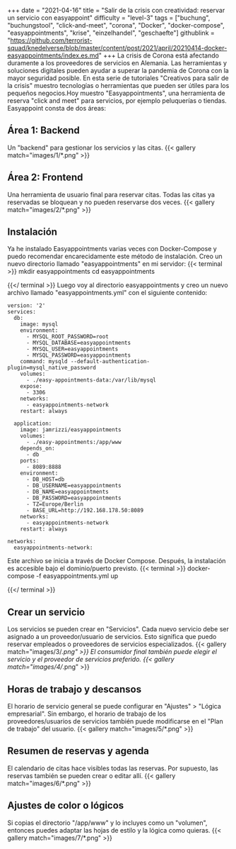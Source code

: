 +++
date = "2021-04-16"
title = "Salir de la crisis con creatividad: reservar un servicio con easyappoint"
difficulty = "level-3"
tags = ["buchung", "buchungstool", "click-and-meet", "corona", "Docker", "docker-compose", "easyappointments", "krise", "einzelhandel", "geschaefte"]
githublink = "https://github.com/terrorist-squad/knedelverse/blob/master/content/post/2021/april/20210414-docker-easyappointments/index.es.md"
+++
La crisis de Corona está afectando duramente a los proveedores de servicios en Alemania. Las herramientas y soluciones digitales pueden ayudar a superar la pandemia de Corona con la mayor seguridad posible. En esta serie de tutoriales "Creativos para salir de la crisis" muestro tecnologías o herramientas que pueden ser útiles para los pequeños negocios.Hoy muestro "Easyappointments", una herramienta de reserva "click and meet" para servicios, por ejemplo peluquerías o tiendas. Easyappoint consta de dos áreas:
## Área 1: Backend
Un "backend" para gestionar los servicios y las citas.
{{< gallery match="images/1/*.png" >}}

## Área 2: Frontend
Una herramienta de usuario final para reservar citas. Todas las citas ya reservadas se bloquean y no pueden reservarse dos veces.
{{< gallery match="images/2/*.png" >}}

## Instalación
Ya he instalado Easyappointments varias veces con Docker-Compose y puedo recomendar encarecidamente este método de instalación. Creo un nuevo directorio llamado "easyappointments" en mi servidor:
{{< terminal >}}
mkdir easyappointments
cd easyappointments

{{</ terminal >}}
Luego voy al directorio easyappointments y creo un nuevo archivo llamado "easyappointments.yml" con el siguiente contenido:
```
version: '2'
services:
  db:
    image: mysql
    environment:
      - MYSQL_ROOT_PASSWORD=root
      - MYSQL_DATABASE=easyappointments
      - MYSQL_USER=easyappointments
      - MYSQL_PASSWORD=easyappointments
    command: mysqld --default-authentication-plugin=mysql_native_password
    volumes:
      - ./easy-appointments-data:/var/lib/mysql
    expose:
      - 3306
    networks:
      - easyappointments-network
    restart: always

  application:
    image: jamrizzi/easyappointments
    volumes:
      - ./easy-appointments:/app/www
    depends_on:
      - db
    ports:
      - 8089:8888
    environment:
      - DB_HOST=db
      - DB_USERNAME=easyappointments
      - DB_NAME=easyappointments
      - DB_PASSWORD=easyappointments
      - TZ=Europe/Berlin
      - BASE_URL=http://192.168.178.50:8089 
    networks:
      - easyappointments-network
    restart: always

networks:
  easyappointments-network:

```
Este archivo se inicia a través de Docker Compose. Después, la instalación es accesible bajo el dominio/puerto previsto.
{{< terminal >}}
docker-compose -f easyappointments.yml up

{{</ terminal >}}

## Crear un servicio
Los servicios se pueden crear en "Servicios". Cada nuevo servicio debe ser asignado a un proveedor/usuario de servicios. Esto significa que puedo reservar empleados o proveedores de servicios especializados.
{{< gallery match="images/3/*.png" >}}
El consumidor final también puede elegir el servicio y el proveedor de servicios preferido.
{{< gallery match="images/4/*.png" >}}

## Horas de trabajo y descansos
El horario de servicio general se puede configurar en "Ajustes" > "Lógica empresarial". Sin embargo, el horario de trabajo de los proveedores/usuarios de servicios también puede modificarse en el "Plan de trabajo" del usuario.
{{< gallery match="images/5/*.png" >}}

## Resumen de reservas y agenda
El calendario de citas hace visibles todas las reservas. Por supuesto, las reservas también se pueden crear o editar allí.
{{< gallery match="images/6/*.png" >}}

## Ajustes de color o lógicos
Si copias el directorio "/app/www" y lo incluyes como un "volumen", entonces puedes adaptar las hojas de estilo y la lógica como quieras.
{{< gallery match="images/7/*.png" >}}